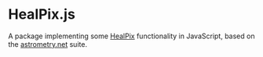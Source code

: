 # HealPix.js

A package implementing some [HealPix](http://healpix.sourceforge.net/) functionality in JavaScript, based on the [astrometry.net](https://github.com/dstndstn/astrometry.net) suite.

